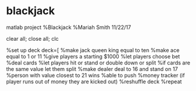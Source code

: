 # blackjack
matlab project
%Blackjack
%Mariah Smith 11/22/17

clear all; close all; clc

%set up deck
deck=[
%make jack queen king equal to ten
%make ace equal to 1 or 11
%give players a starting $1000
%let players choose bet
%deal cards
%let players hit or stand or double down or split
%if cards are the same value let them split
%make dealer deal to 16 and stand on 17
%person with value closest to 21 wins
%able to push
%money tracker (if player runs out of money they are kicked out)
%reshuffle deck
%repeat

